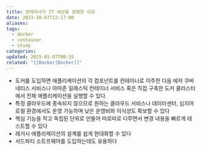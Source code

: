 ```yaml
---
title: 컨테이너가 IT 세상을 점령한 이유
date: 2023-10-07T12:17:00
aliases: 
tags:
  - docker
  - container
  - study
categories: 
updated: 2025-01-07T00:35
related: "[[Docker|Docker]]"
---
```


- 도커를 도입하면 애플리케이션의 각 컴포넌트를 컨테이너로 이주한 다음 에저 쿠버네티스 서비스나 아마존 일래스틱 컨테이너 서비스 혹은 직접 구축한 도커 클러스터에서 전체 애플리케이션을 실행할 수 있다.
- 특정 클라우드에 종속되지 않으므로 원하는 클라우드 서비스나 데이터센터, 심지어 로컬 환경에서도 운영 가능하며 낮은 운영비와 이식성도 확보할 수 있다
- 핵심 기능을 작고 독립된 단위로 만들어 따로따로 다루면서 변경 내용을 빠르게 테스트할 수 있다
- 레거시 애플리케이션의 설계를 쉽게 현대화할 수 있다
- 서드파티 소트프웨어를 도입하는데도 유용하다

